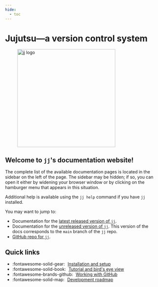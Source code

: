 ```yaml
---
hide:
  - toc
---
```


# Jujutsu—a version control system

<figure>
<img title="jj logo" src="images/jj-logo.svg" width="320" height="320">
</figure>

## Welcome to `jj`'s documentation website!

<!-- This only applies to the website, not to the GitHub interface -->
The complete list of the available documentation pages is located in
the sidebar on the left of the page. The sidebar may be hidden; if so,
you can open it either by widening your browser window or by clicking
on the hamburger menu that appears in this situation.

Additional help is available using the `jj help` command if you have
`jj` installed.

You may want to jump to:

- Documentation for the [latest released version of `jj`](https://jj-vcs.github.io/jj/latest).
- Documentation for the [unreleased version of `jj`](https://jj-vcs.github.io/jj/prerelease). This version of the docs corresponds to the `main` branch of the `jj` repo.
- [GitHub repo for `jj`](https://github.com/jj-vcs/jj).

## Quick links

<div class="grid cards" markdown>

- :fontawesome-solid-gear:&numsp;[Installation and setup](install-and-setup.md)
- :fontawesome-solid-book:&numsp;[Tutorial and bird's eye view](tutorial.md)
- :fontawesome-brands-github:&numsp;[Working with GitHub](github.md)
- :fontawesome-solid-map:&numsp;[Development roadmap](roadmap.md)

</div>
